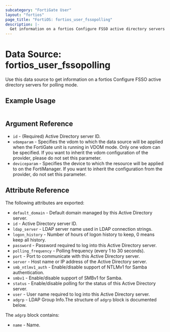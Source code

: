 ```yaml
---
subcategory: "FortiGate User"
layout: "fortios"
page_title: "FortiOS: fortios_user_fssopolling"
description: |-
  Get information on a fortios Configure FSSO active directory servers for polling mode.
---
```


# Data Source: fortios_user_fssopolling
Use this data source to get information on a fortios Configure FSSO active directory servers for polling mode.


## Example Usage

```hcl

```

## Argument Reference

* `id` - (Required) Active Directory server ID.
* `vdomparam` - Specifies the vdom to which the data source will be applied when the FortiGate unit is running in VDOM mode. Only one vdom can be specified. If you want to inherit the vdom configuration of the provider, please do not set this parameter.
* `deviceparam` - Specifies the device to which the resource will be applied to on the FortiManager. If you want to inherit the configuration from the provider, do not set this parameter.

## Attribute Reference

The following attributes are exported:

* `default_domain` - Default domain managed by this Active Directory server.
* `id` - Active Directory server ID.
* `ldap_server` - LDAP server name used in LDAP connection strings.
* `logon_history` - Number of hours of logon history to keep, 0 means keep all history.
* `password` - Password required to log into this Active Directory server.
* `polling_frequency` - Polling frequency (every 1 to 30 seconds).
* `port` - Port to communicate with this Active Directory server.
* `server` - Host name or IP address of the Active Directory server.
* `smb_ntlmv1_auth` - Enable/disable support of NTLMv1 for Samba authentication.
* `smbv1` - Enable/disable support of SMBv1 for Samba.
* `status` - Enable/disable polling for the status of this Active Directory server.
* `user` - User name required to log into this Active Directory server.
* `adgrp` - LDAP Group Info.The structure of `adgrp` block is documented below.

The `adgrp` block contains:

* `name` - Name.
